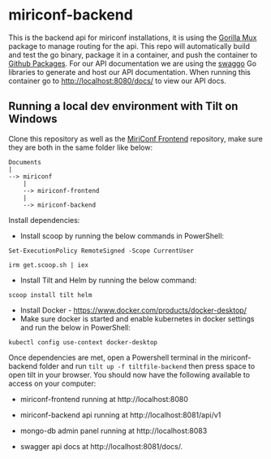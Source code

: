 # miriconf-backend

This is the backend api for miriconf installations, it is using the [Gorilla Mux](https://github.com/gorilla/mux) package to manage routing for the api. This repo will automatically build and test the go binary, package it in a container, and push the container to [Github Packages](https://github.com/orgs/MiriConf/packages?repo_name=miriconf-backend). For our API documentation we are using the [swaggo](https://github.com/swaggo) Go libraries to generate and host our API documentation. When running this container go to [http://localhost:8080/docs/](http://localhost:8080/docs/) to view our API docs.

## Running a local dev environment with Tilt on Windows

Clone this repository as well as the [MiriConf Frontend](https://github.com/MiriConf/miriconf-frontend) repository, make sure they are both in the same folder like below:

```
Documents
|
--> miriconf
    |
    --> miriconf-frontend
    |
    --> miriconf-backend
```

Install dependencies:

- Install scoop by running the below commands in PowerShell:

```
Set-ExecutionPolicy RemoteSigned -Scope CurrentUser
```

```
irm get.scoop.sh | iex
```

- Install Tilt and Helm by running the below command:

```
scoop install tilt helm
```

- Install Docker - https://www.docker.com/products/docker-desktop/
- Make sure docker is started and enable kubernetes in docker settings and run the below in PowerShell:

```
kubectl config use-context docker-desktop
```

Once dependencies are met, open a Powershell terminal in the miriconf-backend folder and run `tilt up -f tiltfile-backend` then press space to open tilt in your browser. You should now have the following available to access on your computer:

- miriconf-frontend running at http://localhost:8080 

- miriconf-backend api running at http://localhost:8081/api/v1 
 
- mongo-db admin panel running at http://localhost:8083
 
- swagger api docs at http://localhost:8081/docs/.
